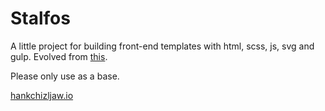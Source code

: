 Stalfos
======================

A little project for building front-end templates with html, scss, js, svg and gulp. Evolved from [this](https://github.com/4ndeh/base-front-end-project/).

Please only use as a base. 

[hankchizljaw.io](https://hankchizljaw.io)
